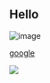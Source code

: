 ## Hello

![image](https://www.princeton.edu/sites/default/files/styles/1x_full_2x_half_crop/public/images/2022/02/KOA_Nassau_2697x1517.jpg?itok=Bg2K7j7J)

[google](https://google.com)


<img src="https://ih1.redbubble.net/image.4890903846.6069/flat,750x,075,f-pad,750x1000,f8f8f8.u2.jpg" />
